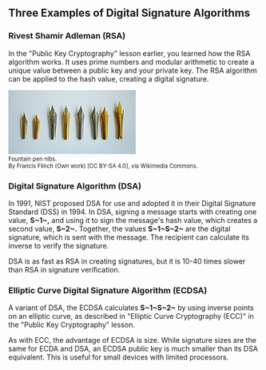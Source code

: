 ## Three Examples of Digital Signature Algorithms

### Rivest Shamir Adleman (RSA) 
In the "Public Key Cryptography" lesson earlier, you learned how the RSA algorithm works. It uses prime numbers and modular arithmetic to create a unique value between a public key and your private key. The RSA algorithm can be applied to the hash value, creating a digital signature. 


<figure class="snippetimg" style="margin: 0 auto; width:100%">
  <img src=".guides/img/Nibs.jpg" alt="https://commons.wikimedia.org/wiki/File% Fountain pen nibs.By Francis Flinch (Own work) [CC BY-SA 4.0], via Wikimedia Commons.">
  <figcaption style="font-size: 0.8em; text-align: left;">Fountain pen nibs.
<br>
By Francis Flinch (Own work) [CC BY-SA 4.0], via Wikimedia Commons.</figcaption>
</figure>

### Digital Signature Algorithm (DSA) 
In 1991, NIST proposed DSA for use and adopted it in their Digital Signature Standard (DSS) in 1994. In DSA, signing a message starts with creating one value, **S~1~,** and using it to sign the message's hash value, which creates a second value, **S~2~.** Together, the values **S~1~S~2~** are the digital signature, which is sent with the message. The recipient can calculate its inverse to verify the signature.

DSA is as fast as RSA in creating signatures, but it is 10-40 times slower than RSA in signature verification.


### Elliptic Curve Digital Signature Algorithm (ECDSA)
A variant of DSA, the ECDSA calculates **S~1~S~2~** by using inverse points on an elliptic curve, as described in "Elliptic Curve Cryptography (ECC)" in the "Public Key Cryptography" lesson.  

As with ECC, the advantage of ECDSA is size. While signature sizes are the same for ECDA and DSA, an ECDSA public key is much smaller than its DSA equivalent. This is useful for small devices with limited processors.